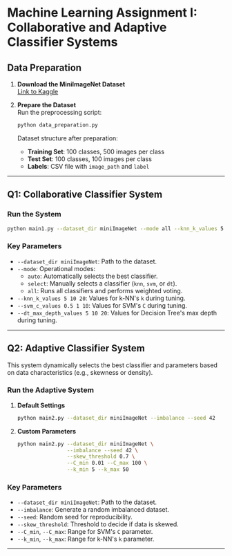 # Machine Learning Assignment I: Collaborative and Adaptive Classifier Systems

## Data Preparation

1. **Download the MiniImageNet Dataset**  
   [Link to Kaggle](https://www.kaggle.com/datasets/arjunashok33/miniimagenet/data)

2. **Prepare the Dataset**  
   Run the preprocessing script:
   ```bash
   python data_preparation.py
   ```
   Dataset structure after preparation:
   - **Training Set**: 100 classes, 500 images per class  
   - **Test Set**: 100 classes, 100 images per class  
   - **Labels**: CSV file with `image_path` and `label`

---

## Q1: Collaborative Classifier System

### Run the System
```bash
python main1.py --dataset_dir miniImageNet --mode all --knn_k_values 5 10 20 --svm_c_values 0.5 1 10 --dt_max_depth_values 5 10 20
```

### Key Parameters
- `--dataset_dir miniImageNet`: Path to the dataset.  
- `--mode`: Operational modes:  
  - `auto`: Automatically selects the best classifier.  
  - `select`: Manually selects a classifier (`knn`, `svm`, or `dt`).  
  - `all`: Runs all classifiers and performs weighted voting.  
- `--knn_k_values 5 10 20`: Values for k-NN's `k` during tuning.  
- `--svm_c_values 0.5 1 10`: Values for SVM's `C` during tuning.  
- `--dt_max_depth_values 5 10 20`: Values for Decision Tree's max depth during tuning.  

---

## Q2: Adaptive Classifier System

This system dynamically selects the best classifier and parameters based on data characteristics (e.g., skewness or density).

### Run the Adaptive System
1. **Default Settings**
   ```bash
   python main2.py --dataset_dir miniImageNet --imbalance --seed 42
   ```

2. **Custom Parameters**
   ```bash
   python main2.py --dataset_dir miniImageNet \
                   --imbalance --seed 42 \
                   --skew_threshold 0.7 \
                   --C_min 0.01 --C_max 100 \
                   --k_min 5 --k_max 50
   ```

### Key Parameters
- `--dataset_dir miniImageNet`: Path to the dataset.  
- `--imbalance`: Generate a random imbalanced dataset.  
- `--seed`: Random seed for reproducibility.  
- `--skew_threshold`: Threshold to decide if data is skewed.  
- `--C_min`, `--C_max`: Range for SVM's `C` parameter.  
- `--k_min`, `--k_max`: Range for k-NN's `k` parameter.  

---